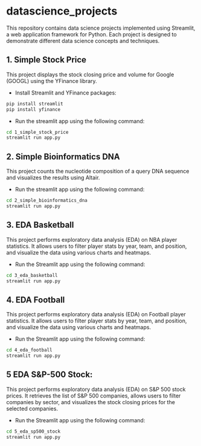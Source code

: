 # datascience_projects
This repository contains data science projects implemented using Streamlit, a web application framework for Python. Each project is designed to demonstrate different data science concepts and techniques.

## 1. Simple Stock Price
This project displays the stock closing price and volume for Google (GOOGL) using the YFinance library.

- Install Streamlit and YFinance packages:
```bash
pip install streamlit
pip install yfinance
```
- Run the streamlit app using the following command:
```bash
cd 1_simple_stock_price
streamlit run app.py
```
## 2. Simple Bioinformatics DNA
This project counts the nucleotide composition of a query DNA sequence and visualizes the results using Altair.

- Run the streamlit app using the following command:
```bash
cd 2_simple_bioinformatics_dna
streamlit run app.py
```

## 3. EDA Basketball
This project performs exploratory data analysis (EDA) on NBA player statistics. It allows users to filter player stats by year, team, and position, and visualize the data using various charts and heatmaps.

- Run the Streamlit app using the following command:
```bash
cd 3_eda_basketball
streamlit run app.py
```

## 4. EDA Football
This project performs exploratory data analysis (EDA) on Football player statistics. It allows users to filter player stats by year, team, and position, and visualize the data using various charts and heatmaps.

- Run the Streamlit app using the following command:
```bash
cd 4_eda_football
streamlit run app.py
```

## 5 EDA S&P-500 Stock:

This project performs exploratory data analysis (EDA) on S&P 500 stock prices. It retrieves the list of S&P 500 companies, allows users to filter companies by sector, and visualizes the stock closing prices for the selected companies.

- Run the Streamlit app using the following command:
```bash
cd 5_eda_sp500_stock
streamlit run app.py
```
